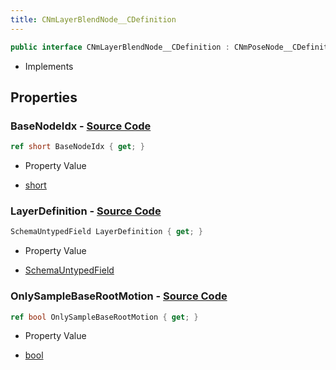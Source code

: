 ```yaml
---
title: CNmLayerBlendNode__CDefinition
---
```


```csharp
public interface CNmLayerBlendNode__CDefinition : CNmPoseNode__CDefinition, CNmGraphNode__CDefinition, ISchemaClass<CNmGraphNode__CDefinition>, ISchemaClass<CNmPoseNode__CDefinition>, ISchemaClass<CNmLayerBlendNode__CDefinition>, ISchemaField, ISchemaClass, INativeHandle
```

- Implements

## Properties

### **BaseNodeIdx** - [Source Code](https://github.com/swiftly-solution/swiftlys2/blob/main/managed/src/SwiftlyS2.Generated/Schemas/Interfaces/CNmLayerBlendNode__CDefinition.cs#L16)

```csharp
ref short BaseNodeIdx { get; }
```

- Property Value

- [short](https://learn.microsoft.com/dotnet/api/system.int16)

### **LayerDefinition** - [Source Code](https://github.com/swiftly-solution/swiftlys2/blob/main/managed/src/SwiftlyS2.Generated/Schemas/Interfaces/CNmLayerBlendNode__CDefinition.cs#L21)

```csharp
SchemaUntypedField LayerDefinition { get; }
```

- Property Value

- [SchemaUntypedField](/docs/api/shared/schemas/schemauntypedfield)

### **OnlySampleBaseRootMotion** - [Source Code](https://github.com/swiftly-solution/swiftlys2/blob/main/managed/src/SwiftlyS2.Generated/Schemas/Interfaces/CNmLayerBlendNode__CDefinition.cs#L18)

```csharp
ref bool OnlySampleBaseRootMotion { get; }
```

- Property Value

- [bool](https://learn.microsoft.com/dotnet/api/system.boolean)

